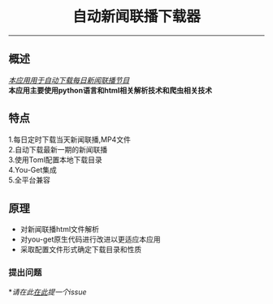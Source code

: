 
# <center>自动新闻联播下载器</center>
***  
## 概述
<u>*本应用用于自动下载每日新闻联播节目*</u>    
**本应用主要使用python语言和html相关解析技术和爬虫相关技术**   
## 特点
1.每日定时下载当天新闻联播,MP4文件   
2.自动下载最新一期的新闻联播  
3.使用Toml配置本地下载目录  
4.You-Get集成  
5.全平台兼容
<font face = "楷体" color="orange" size= 4>  
</font>  


## 原理
* 对新闻联播html文件解析
* 对you-get原生代码进行改进以更适应本应用
* 采取配置文件形式确定下载目录和性质

### 提出问题
**请在此[在此](https://github.com/xiexuan-lang/news-Download/issues)提一个issue*
